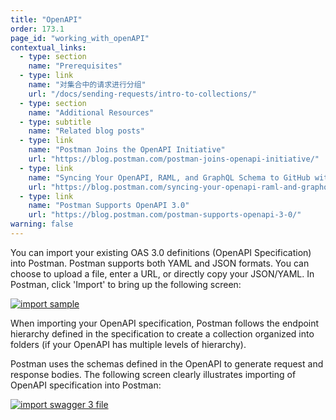 ```yaml
---
title: "OpenAPI"
order: 173.1
page_id: "working_with_openAPI"
contextual_links:
  - type: section
    name: "Prerequisites"
  - type: link
    name: "对集合中的请求进行分组"
    url: "/docs/sending-requests/intro-to-collections/"
  - type: section
    name: "Additional Resources"
  - type: subtitle
    name: "Related blog posts"
  - type: link
    name: "Postman Joins the OpenAPI Initiative"
    url: "https://blog.postman.com/postman-joins-openapi-initiative/"
  - type: link
    name: "Syncing Your OpenAPI, RAML, and GraphQL Schema to GitHub with Postman"
    url: "https://blog.postman.com/syncing-your-openapi-raml-and-graphql-schema-to-github-with-postman/"
  - type: link
    name: "Postman Supports OpenAPI 3.0"
    url: "https://blog.postman.com/postman-supports-openapi-3-0/"
warning: false
---
```


You can import your existing OAS 3.0 definitions (OpenAPI Specification) into Postman. Postman supports both YAML and JSON formats. You can choose to upload a file, enter a URL, or directly copy your JSON/YAML. In Postman, click 'Import' to bring up the following screen:

[![import sample](https://assets.postman.com/postman-docs/open-api-import-b.jpg)](https://assets.postman.com/postman-docs/open-api-import-b.jpg)

When importing your OpenAPI specification, Postman follows the endpoint hierarchy defined in the specification to create a collection organized into folders (if your OpenAPI has multiple levels of hierarchy).

Postman uses the schemas defined in the OpenAPI to generate request and response bodies. The following screen clearly illustrates importing of OpenAPI specification into Postman:

[![import swagger 3 file](https://assets.postman.com/postman-docs/openapi-import-api-example-b.gif)](https://assets.postman.com/postman-docs/openapi-import-api-example-b.gif)
